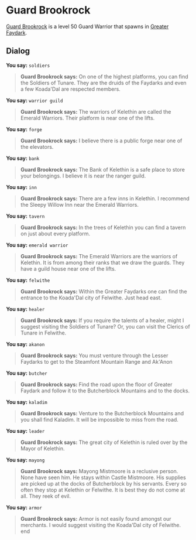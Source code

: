 # Guard Brookrock



[Guard Brookrock](/npc/54124) is a level 50 Guard Warrior that spawns in [Greater Faydark](/zone/54).



## Dialog

**You say:** `soldiers`



>**Guard Brookrock says:** On one of the highest platforms, you can find the Soldiers of Tunare.  They are the druids of the Faydarks and even a few Koada'Dal are respected members.

**You say:** `warrior guild`



>**Guard Brookrock says:** The warriors of Kelethin are called the Emerald Warriors.  Their platform is near one of the lifts.

**You say:** `forge`



>**Guard Brookrock says:** I believe there is a public forge near one of the elevators.

**You say:** `bank`



>**Guard Brookrock says:** The Bank of Kelethin is a safe place to store your belongings. I believe it is near the ranger guild.

**You say:** `inn`



>**Guard Brookrock says:** There are a few inns in Kelethin.  I recommend the Sleepy Willow Inn near the Emerald Warriors.

**You say:** `tavern`



>**Guard Brookrock says:** In the trees of Kelethin you can find a tavern on just about every platform.

**You say:** `emerald warrior`



>**Guard Brookrock says:** The Emerald Warriors are the warriors of Kelethin.  It is from among their ranks that we draw the guards.  They have a guild house near one of the lifts.

**You say:** `felwithe`



>**Guard Brookrock says:** Within the Greater Faydarks one can find the entrance to the Koada'Dal city of Felwithe.  Just head east.

**You say:** `healer`



>**Guard Brookrock says:** If you require the talents of a healer, might I suggest visiting the Soldiers of Tunare? Or, you can visit the Clerics of Tunare in Felwithe.

**You say:** `akanon`



>**Guard Brookrock says:** You must venture through the Lesser Faydarks to get to the Steamfont Mountain Range and Ak'Anon

**You say:** `butcher`



>**Guard Brookrock says:** Find the road upon the floor of Greater Faydark and follow it to the Butcherblock Mountains and to the docks.

**You say:** `kaladim`



>**Guard Brookrock says:** Venture to the Butcherblock Mountains and you shall find Kaladim.  It will be impossible to miss from the road.

**You say:** `leader`



>**Guard Brookrock says:** The great city of Kelethin is ruled over by the Mayor of Kelethin.

**You say:** `mayong`



>**Guard Brookrock says:** Mayong Mistmoore is a reclusive person.  None have seen him.  He stays within Castle Mistmoore.  His supplies are picked up at the docks of Butcherblock by his servants.  Every so often they stop at Kelethin or Felwithe.  It is best they do not come at all.  They reek of evil.

**You say:** `armor`



>**Guard Brookrock says:** Armor is not easily found amongst our merchants.  I would suggest visiting the Koada'Dal city of Felwithe.
end